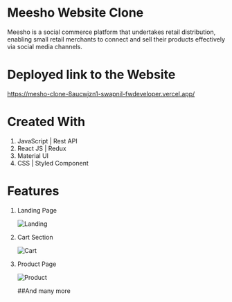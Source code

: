 # Meesho Website Clone

Meesho is a social commerce platform that undertakes retail distribution, enabling small retail merchants to connect and sell their products effectively via social media channels.

# Deployed link to the Website

https://mesho-clone-8aucwjzn1-swapnil-fwdeveloper.vercel.app/
# Created With

1. JavaScript | Rest API
2. React JS | Redux
3. Material UI
4. CSS | Styled Component


# Features

1. Landing Page

   ![Landing](https://i.imgur.com/nKDTwTd.png)

2. Cart Section

   ![Cart](https://i.imgur.com/XfrAOt0.png)

3. Product Page

   ![Product](https://i.imgur.com/VlUxeVG.png)
   
   ##And many more 
   
   
